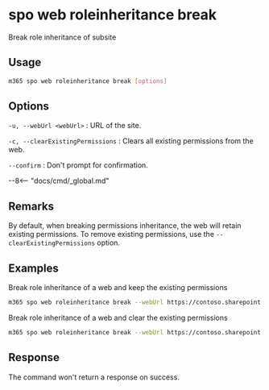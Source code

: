 # spo web roleinheritance break

Break role inheritance of subsite

## Usage

```sh
m365 spo web roleinheritance break [options]
```

## Options

`-u, --webUrl <webUrl>`
: URL of the site.

`-c, --clearExistingPermissions`
: Clears all existing permissions from the web.

`--confirm`
: Don't prompt for confirmation.

--8<-- "docs/cmd/_global.md"

## Remarks

By default, when breaking permissions inheritance, the web will retain existing permissions. To remove existing permissions, use the `--clearExistingPermissions` option.

## Examples

Break role inheritance of a web and keep the existing permissions

```sh
m365 spo web roleinheritance break --webUrl https://contoso.sharepoint.com/sites/project-x
```

Break role inheritance of a web and clear the existing permissions

```sh
m365 spo web roleinheritance break --webUrl https://contoso.sharepoint.com/sites/project-x --clearExistingPermissions
```

## Response

The command won't return a response on success.
